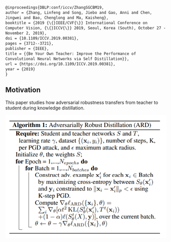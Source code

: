 ```
@inproceedings{DBLP:conf/iccv/ZhangSGCBM19,
author = {Zhang, Linfeng and Song, Jiebo and Gao, Anni and Chen, Jingwei and Bao, Chenglong and Ma, Kaisheng},
booktitle = {2019 {\{}IEEE/CVF{\}} International Conference on Computer Vision, {\{}ICCV{\}} 2019, Seoul, Korea (South), October 27 - November 2, 2019},
doi = {10.1109/ICCV.2019.00381},
pages = {3712--3721},
publisher = {IEEE},
title = {{Be Your Own Teacher: Improve the Performance of Convolutional Neural Networks via Self Distillation}},
url = {https://doi.org/10.1109/ICCV.2019.00381},
year = {2019}
}
```
## Motivation
This paper studies how adversarial robustness transfers from teacher to student during knowledge distillation.

![](../pics/algo1_ZhangSGCBM19.png)